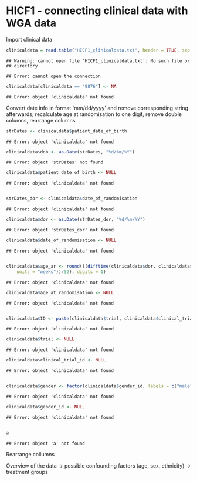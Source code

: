 HICF1 - connecting clinical data with WGA data
========================================================
  
  Import clinical data


```r
clinicaldata = read.table("HICF1_clinicaldata.txt", header = TRUE, sep = "\t")
```

```
## Warning: cannot open file 'HICF1_clinicaldata.txt': No such file or
## directory
```

```
## Error: cannot open the connection
```

```r
clinicaldata[clinicaldata == "9876"] <- NA
```

```
## Error: object 'clinicaldata' not found
```


Convert date info in format 'mm/dd/yyyy' and remove corresponding string afterwards, recalculate age at randomisation to one digit, remove double columns, rearrange columns


```r
strDates <- clinicaldata$patient_date_of_birth
```

```
## Error: object 'clinicaldata' not found
```

```r
clinicaldata$dob <- as.Date(strDates, "%d/%m/%Y")
```

```
## Error: object 'strDates' not found
```

```r
clinicaldata$patient_date_of_birth <- NULL
```

```
## Error: object 'clinicaldata' not found
```

```r

strDates_dor <- clinicaldata$date_of_randomisation
```

```
## Error: object 'clinicaldata' not found
```

```r
clinicaldata$dor <- as.Date(strDates_dor, "%d/%m/%Y")
```

```
## Error: object 'strDates_dor' not found
```

```r
clinicaldata$date_of_randomisation <- NULL
```

```
## Error: object 'clinicaldata' not found
```

```r

clinicaldata$age_ar <- round(((difftime(clinicaldata$dor, clinicaldata$dob, 
    units = "weeks"))/52), digits = 1)
```

```
## Error: object 'clinicaldata' not found
```

```r
clinicaldata$age_at_randomisation <- NULL
```

```
## Error: object 'clinicaldata' not found
```

```r

clinicaldata$ID <- paste(clinicaldata$trial, clinicaldata$clinical_trial_id)
```

```
## Error: object 'clinicaldata' not found
```

```r
clinicaldata$trial <- NULL
```

```
## Error: object 'clinicaldata' not found
```

```r
clinicaldata$clinical_trial_id <- NULL
```

```
## Error: object 'clinicaldata' not found
```

```r

clinicaldata$gender <- factor(clinicaldata$gender_id, labels = c("male", "female"))
```

```
## Error: object 'clinicaldata' not found
```

```r
clinicaldata$gender_id <- NULL
```

```
## Error: object 'clinicaldata' not found
```

```r

a
```

```
## Error: object 'a' not found
```


Rearrange collumns

Overview of the data
-> possible confounding factors (age, sex, ethnicity)
-> treatment groups
